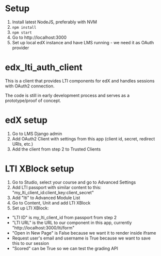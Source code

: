 # Setup
1. Install latest NodeJS, preferably with NVM
2. ```npm install```
3. ```npm start```
4. Go to http://localhost:3000
5. Set up local edX instance and have LMS running - we need it as OAuth provider

# edx_lti_auth_client
This is a client that provides LTI components for edX and handles sessions with OAuth2 connection.

The code is still in early development process and serves as a prototype/proof of concept.

# edX setup
1. Go to LMS Django admin
2. Add OAuth2 Client with settings from this app (client id, secret, redirect URIs, etc.)
3. Add the client from step 2 to Trusted Clients

# LTI XBlock setup
1. Go to Studio, select your course and go to Advanced Settings
2. Add LTI passport with similar content to this: "my_lti_client_id:client_key:client_secret"
3. Add "lti" to Advanced Module List
4. Go to Content, Unit and add LTI XBlock
5. Set up LTI XBlock:
  - "LTI ID" is my_lti_client_id from passport from step 2
  - "LTI URL" is the URL to our component in this app, currently "http://localhost:3000/lti/form"
  - "Open in New Page" is False because we want it to render inside iframe
  - Request user's email and username is True because we want to save this to our session
  - "Scored" can be True so we can test the grading API
